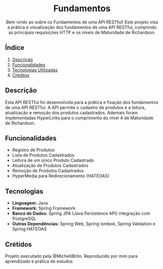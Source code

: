 <h1 align="center">Fundamentos</h1>
<p align="center">Bem vindo ao sobre os Fundamentos de uma API RESTful! Este projeto visa a prática e visualização dos fundamentos de uma API RESTful, cumprindo as principais requisições HTTP e os níveis de Maturidade de Richardson.</p>
<h2>Índice</h2>
<ol>
  <li><a href="#Description">Descrição</a></li>
  <li><a href="#Functions">Funcionalidades</a></li>
  <li><a href="#Tech">Tecnologias Utilizadas</a></li>
  <li><a href="#">Créditos</a></li>
</ol>
<h2 id="Description">Descrição</h2>
<p>Esta API RESTful foi desenvolvida para a prática e fixação dos fundamentos de uma API RESTful. A API permite o cadastro de produtos e a leitura, atualização e remoção dos produtos cadastrados. Ademais foram implementadas HyperLinks para o cumprimento do nível 4 de Maturidade de Richardson.</p>
<h2 id="Functions">Funcionalidades</h2>
<ul>
  <li>Registro de Produtos</li>
  <li>Lista de Produtos Cadastrados</li>
  <li>Leitura de um único Produto Cadastrado</li>
  <li>Atualização de Produtos Cadastrados</li>
  <li>Remoção de Produtos Cadastrados</li>
  <li>HyperMedia para Redirecionamento (HATEOAS)</li>
</ul>
<h2 id="Tech">Tecnologias</h2>
<ul>
  <li><strong>Linguagem:</strong> Java</li>
  <li><strong>Framework:</strong> Spring Framework</li>
  <li><strong>Banco de Dados:</strong> Spring JPA (Java Persistence API) integração com PostgreSQL</li>
  <li><strong>Outras Dependências:</strong> Spring Web, Spring lombok, Spring Validation e Spring HATEOAS</li>
</ul>
<h2>Crétidos</h2>
<p>Projeto executado pela @MichelliBrito. Reproduzido por mim para aprendizado e prática de estudos</p>
